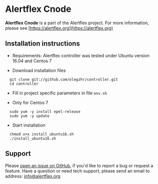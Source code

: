 # Alertflex Cnode

**Alertflex Cnode** is a part of the Alertflex project. For more information, please see [https://alertflex.org](https://alertflex.org)


## Installation instructions

* Requirements:
Alertflex controller was tested under Ubuntu version 16.04 and Centos 7
	
* Download installation files

```
  git clone git://github.com/olegzhr/controller.git
  cd controller
```

* Fill in project specific parameters in file ``env.sh``

* Only for Centos 7

```
  sudo yum -y install epel-release
  sudo yum -y update
```

* Start installation
	
```
  chmod u+x install_ubuntu16.sh
  ./install_ubuntu16.sh
```
	
## Support

Please [open an issue on GitHub](https://github.com/olegzhr/controller/issues), if you'd like to report a bug or request a feature. 
Have a question or need tech support, please send an email to address: info@alertflex.org
